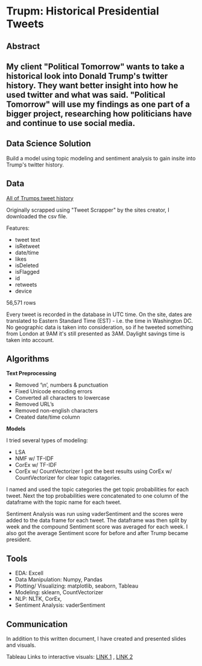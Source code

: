 # Trupm: Historical Presidential Tweets

## Abstract

My client "Political Tomorrow" wants to take a historical look into Donald Trump's twitter history. They want  better insight into how he used twitter and what was said.
"Political Tomorrow" will use my findings as one part of a bigger project, researching how politicians have and continue to use social media.
----------
## Data Science Solution
Build a model using topic modeling and sentiment analysis to gain insite into Trump's twitter history.

## Data

[All of Trumps tweet history](https://www.thetrumparchive.com/)

Originally scrapped using "Tweet Scrapper" by the sites creator, I downloaded the csv file.

Features:

- tweet text
- isRetweet
- date/time
- likes
- isDeleted
- isFlagged
- id
- retweets
- device

56,571 rows

Every tweet is recorded in the database in UTC time. On the site, dates are translated to Eastern Standard Time (EST) - i.e. the time in Washington DC. 
No geographic data is taken into consideration, so if he tweeted something from London at 9AM it's still presented as 3AM. Daylight savings time is taken into account.

## Algorithms

**Text Preprocessing**

- Removed ‘\n’, numbers & punctuation
- Fixed Unicode encoding errors 
- Converted all characters to lowercase
- Removed URL’s
- Removed non-english characters
- Created date/time column

**Models**

I tried several types of modeling:

- LSA
- NMF w/ TF-IDF
- CorEx w/ TF-IDF
- CorEx w/ CountVectorizer
I got the best results using CorEx w/ CountVectorizer for clear topic catagories.

I named and used the topic categories the get topic probabilities for each tweet. Next the top probabilities were concatenated to one column of the dataframe with the topic name for each tweet.

Sentiment Analysis was run using vaderSentiment and the scores were added to the data frame for each tweet. The dataframe was then split by week and the compound Sentiment 
score was averaged for each week. I also got the average Sentiment score for before and after Trump became president.

## Tools
- EDA: Excell
- Data Manipulation: Numpy, Pandas
- Plotting/ Visualizing: matplotlib, seaborn, Tableau 
- Modeling: sklearn, CountVectorizer 
- NLP: NLTK, CorEx, 
- Sentiment Analysis: vaderSentiment

## Communication
In addition to this written document, I have created and presented slides and visuals.

Tableau Links to interactive visuals: [LINK 1](https://public.tableau.com/app/profile/katurn1/viz/NLPtopics/NLPtopics) , [LINK 2](https://public.tableau.com/app/profile/katurn1/viz/NLP_AvgSentimentOverTime/Avg_CompoundSentimentScoreOverTime)
